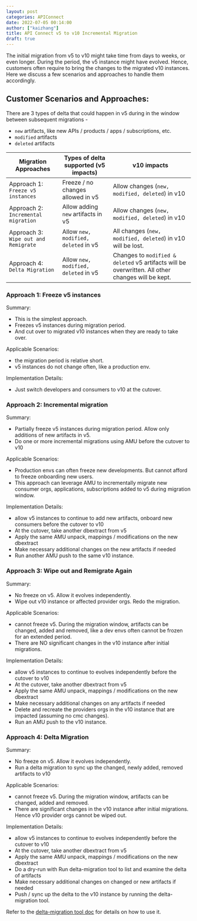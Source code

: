 ```yaml
---
layout: post
categories: APIConnect
date: 2022-07-05 00:14:00
author: ["kaizhang"]
title: API Connect v5 to v10 Incremental Migration
draft: true
---
```


The initial migration from v5 to v10 might take time from days to weeks, or even longer. During the period, the v5 instance might have evolved. Hence, customers often require to bring the changes to the migrated v10 instances. Here we discuss a few scenarios and approaches to handle them accordingly.
<!--more-->

## Customer Scenarios and Approaches:
There are 3 types of delta that could happen in v5 during in the window between subsequent migrations -
* `new` artifacts, like new APIs / products / apps / subscriptions, etc.
* `modified` artifacts
* `deleted` artifacts

| Migration Approaches | Types of delta supported (v5 impacts) | v10 impacts |
| ------ | ------ | ------ |
| Approach 1: `Freeze v5 instances`| Freeze / no changes allowed in v5 | Allow changes (`new, modified, deleted`) in v10 |
| Approach 2: `Incremental migration`| Allow adding `new` artifacts in v5 | Allow changes (`new, modified, deleted`) in v10 |
| Approach 3: `Wipe out and Remigrate`| Allow `new, modified, deleted` in v5 | All changes (`new, modified, deleted`) in v10 will be lost. |
| Approach 4: `Delta Migration`| Allow `new, modified, deleted` in v5 | Changes to `modified & deleted` v5 artifacts will be overwritten. All other changes will be kept. |

### Approach 1: Freeze v5 instances

Summary:

- This is the simplest approach.
- Freezes v5 instances during migration period.
- And cut over to migrated v10 instances when they are ready to take over.

Applicable Scenarios:

- the migration period is relative short.
- v5 instances do not change often, like a production env.

Implementation Details:

- Just switch developers and consumers to v10 at the cutover.

### Approach 2: Incremental migration

Summary:

- Partially freeze v5 instances during migration period. Allow only additions of new artifacts in v5.
- Do one or more incremental migrations using AMU before the cutover to v10

Applicable Scenarios:

- Production envs can often freeze new developments. But cannot afford to freeze onboarding new users.
- This approach can leverage AMU to incrementally migrate new consumer orgs, applications, subscriptions added to v5 during migration window.

Implementation Details:

- allow v5 instances to continue to add new artifacts, onboard new consumers before the cutover to v10
- At the cutover, take another dbextract from v5
- Apply the same AMU unpack, mappings / modifications on the new dbextract
- Make necessary additional changes on the new artifacts if needed
- Run another AMU push to the same v10 instance.

### Approach 3: Wipe out and Remigrate Again

Summary:

- No freeze on v5. Allow it evolves independently.
- Wipe out v10 instance or affected provider orgs. Redo the migration.

Applicable Scenarios:

- cannot freeze v5. During the migration window, artifacts can be changed, added and removed, like a dev envs often cannot be frozen for an extended period.
- There are NO significant changes in the v10 instance after initial migrations.

Implementation Details:

- allow v5 instances to continue to evolves independently before the cutover to v10
- At the cutover, take another dbextract from v5
- Apply the same AMU unpack, mappings / modifications on the new dbextract
- Make necessary additional changes on any artifacts if needed
- Delete and recreate the providers orgs in the v10 instance that are impacted (assuming no cmc changes).
- Run an AMU push to the v10 instance.


### Approach 4: Delta Migration

Summary:

- No freeze on v5. Allow it evolves independently.
- Run a delta migration to sync up the changed, newly added, removed artifacts to v10

Applicable Scenarios:

- cannot freeze v5. During the migration window, artifacts can be changed, added and removed.
- There are significant changes in the v10 instance after initial migrations. Hence v10 provider orgs cannot be wiped out.

Implementation Details:

- allow v5 instances to continue to evolves independently before the cutover to v10
- At the cutover, take another dbextract from v5
- Apply the same AMU unpack, mappings / modifications on the new dbextract
- Do a dry-run with Run delta-migration tool to list and examine the delta of artifacts
- Make necessary additional changes on changed or new artifacts if needed
- Push / sync up the delta to the v10 instance by running the delta-migration tool.

Refer to the [delta-migration tool doc](README.md) for details on how to use it.
